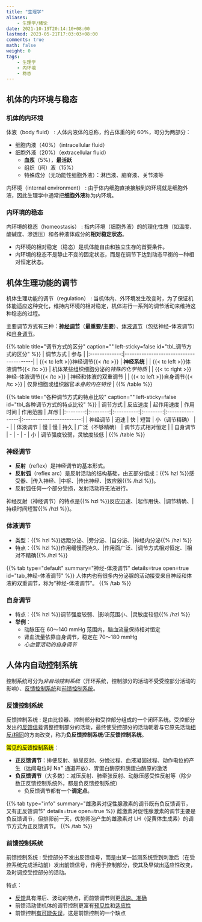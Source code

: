 ```yaml
---
title: "生理学"
aliases:
    - 生理学/绪论
date: 2021-10-19T20:14:10+08:00
lastmod: 2023-05-21T17:03:03+08:00
comments: true
math: false
weight: 0
tags:
    - 生理学
    - 内环境
    - 稳态
---
```


## 机体的内环境与稳态

### 机体的内环境

体液（body fluid）
: 人体内液体的总称，约占体重的的 60%，可分为两部分：

- 细胞内液（40%）（intracellular fluid）
- 细胞外液（20%）（extracellular fluid）
    - **血浆**（5%），**最活跃**
    - 组织（间）液（15%）
    - 特殊成分（无功能性细胞外液）：淋巴液、脑脊液、关节液等

内环境（internal environment）
: 由于体内细胞直接接触到的环境就是细胞外液，因此生理学中通常把**细胞外液**称为内环境。

### 内环境的稳态

内环境的稳态（homeostasis）
: 指内环境（细胞外液）的的理化性质（如温度、酸碱度、渗透压）和各种液体成分的**相对稳定状态**。

- 内环境的相对稳定（稳态）是机体能自由和独立生存的首要条件。
- 内环境的稳态不是静止不变的固定状态，而是在调节下达到动态平衡的一种相对恒定状态。

## 机体生理功能的调节

机体生理功能的调节（regulation）
: 当机体内、外环境发生改变时，为了保证机体能适应这种变化，维持内环境的相对稳定，机体进行一系列的调节活动来维持这种稳态的过程。

主要调节方式有三种：[**神经调节**](#神经调节)（**最重要/主要**）、[体液调节](#体液调节)（包括神经-体液调节）和[自身调节](#自身调节)。

{{% table title="调节方式的区分" caption="" left-sticky=false id="tbl_调节方式的区分"  %}}
|    调节方式   | 参与                                   |
|:-------------:|----------------------------------------|
|    {{< tc left >}}神经调节{{< /tc >}}   | **神经系统**                           |
|    {{< tc left >}}体液调节{{< /tc >}}   | 机体某些组织细胞分泌的*特殊的化学物质* |
| {{< tc right >}}神经-体液调节{{< /tc >}} | 神经和体液的双重调节                   |
|    {{< tc left >}}自身调节{{< /tc >}}   | 仅靠细胞或组织器官*本身的内在特性*     |
{{% /table %}}

{{% table title="各种调节方式的特点比较" caption="" left-sticky=false id="tbl_各种调节方式的特点比较"  %}}
| 调节方式 | 反应速度 | 起作用速度 | 作用时间 |     作用范围     |          *其他*          |
|:--------:|:--------:|:----------:|:--------:|:----------------:|:------------------------:|
| 神经调节 |   迅速   |     快     |   短暂   |  小（调节精确）  |             -            |
| 体液调节 |    慢    |     慢     |   持久   | 广泛（不够精确） |     调节方式相对恒定     |
| 自身调节 |     -    |      -     |     -    |        小        | 调节强度较弱，灵敏度较低 |
{{% /table %}}

### 神经调节

- **反射**（reflex）是神经调节的基本形式。
- **反射弧**（reflex arc）是反射活动的结构基础，由五部分组成：{{% hzl %}}感受器、|传入神经、|中枢、|传出神经、|效应器{{% /hzl %}}。
- 反射弧任何一个部分受损，发射活动将无法进行。

神经反射（神经调节）的特点是{{% hzl %}}反应迅速、|起作用快、|调节精确、|持续时间短暂{{% /hzl %}}。

### 体液调节

- 类型：{{% hzl %}}远距分泌、|旁分泌、|自分泌、|神经内分泌{{% /hzl %}}
- 特点：{{% hzl %}}作用缓慢而持久、|作用面广泛、|调节方式相对恒定、|相对不精确{{% /hzl %}}

{{% tab type="default" summary="神经-体液调节" details=true open=true id="tab_神经-体液调节" %}}
人体内也有很多内分泌腺的活动接受来自神经和体液的双重调节，称为“神经-体液调节”。
{{% /tab %}}

### 自身调节

- 特点：{{% hzl %}}调节强度较弱、|影响范围小、|灵敏度较低{{% /hzl %}}
- **举例**：
    - 动脉压在 60～140 mmHg 范围内，脑血流量保持相对恒定
    - 肾血流量依靠自身调节，稳定在 70～180 mmHg
    - *心血管活动的自身调节*

## 人体内自动控制系统

控制系统可分为*非自动控制系统*（开环系统，控制部分的活动不受受控部分活动的影响）、[反馈控制系统](#反馈控制系统)和[前馈控制系统](#前馈控制系统)。

### 反馈控制系统

反馈控制系统
: 是由比较器、控制部分和受控部分组成的一个闭环系统。受控部分发出的<ins>反馈信号</ins>调整控制部分的活动，最终使受控部分的活动朝着与它原先活动<ins>相反/相同</ins>的方向改变，称为**负反馈控制系统**/**正反馈控制系统**。

<mark>常见的反馈控制系统</mark>：

- **正反馈调节**：排便反射、排尿反射、分娩过程、血液凝固过程、动作电位的产生（达阈电位时 Na<sup>+</sup> 通道开放）、胃蛋白酶原和胰蛋白酶原的激活
- **负反馈调节**（大多数）：减压反射、肺牵张反射、动脉压感受性反射等（除少数正反馈控制系统外，都是负反馈控制系统）
    - 负反馈调节都有一个**调定点**。

{{% tab type="info" summary="雌激素对促性腺激素的调节既有负反馈调节，又有正反馈调节" details=true open=true %}}
雌激素对促性腺激素的调节主要是负反馈调节，但排卵前一天，优势卵泡产生的雌激素对 LH（促黄体生成素）的调节方式为正反馈调节。
{{% /tab %}}

### 前馈控制系统

前馈控制系统
: 受控部分不发出反馈信号，而是由某一监测系统受到刺激后（在受控系统完成活动前）发出前馈信号，作用于控制部分，使其及早做出适应性改变，及时调控受控部分的活动。

特点：

- [反馈](#反馈控制系统)具有滞后、波动的特点，而前馈调节则更<ins>迅速、准确</ins>
- 前馈活动使机体的调节控制更富有<ins>预见性</ins>和<ins>适应性</ins>
- 前馈控制<ins>有可能失误</ins>，这是前馈控制的一个缺点
